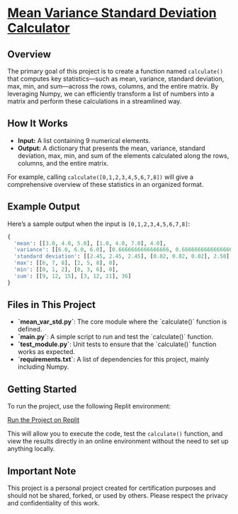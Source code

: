 # [Mean Variance Standard Deviation Calculator](https://www.freecodecamp.org/learn/data-analysis-with-python/data-analysis-with-python-projects/mean-variance-standard-deviation-calculator)

## Overview

The primary goal of this project is to create a function named `calculate()` that computes key statistics—such as mean, variance, standard deviation, max, min, and sum—across the rows, columns, and the entire matrix. By leveraging Numpy, we can efficiently transform a list of numbers into a matrix and perform these calculations in a streamlined way.

## How It Works

- **Input:** A list containing 9 numerical elements.
- **Output:** A dictionary that presents the mean, variance, standard deviation, max, min, and sum of the elements calculated along the rows, columns, and the entire matrix.

For example, calling `calculate([0,1,2,3,4,5,6,7,8])` will give a comprehensive overview of these statistics in an organized format.

## Example Output

Here’s a sample output when the input is `[0,1,2,3,4,5,6,7,8]`:

```python
{
  'mean': [[3.0, 4.0, 5.0], [1.0, 4.0, 7.0], 4.0],
  'variance': [[6.0, 6.0, 6.0], [0.6666666666666666, 0.6666666666666666, 0.6666666666666666], 6.666666666666667],
  'standard deviation': [[2.45, 2.45, 2.45], [0.82, 0.82, 0.82], 2.58],
  'max': [[6, 7, 8], [2, 5, 8], 8],
  'min': [[0, 1, 2], [0, 3, 6], 0],
  'sum': [[9, 12, 15], [3, 12, 21], 36]
}
```

## Files in This Project

- **\`mean_var_std.py\`**: The core module where the \`calculate()\` function is defined.
- **\`main.py\`**: A simple script to run and test the \`calculate()\` function.
- **\`test_module.py\`**: Unit tests to ensure that the \`calculate()\` function works as expected.
- **\`requirements.txt\`**: A list of dependencies for this project, mainly including Numpy.

## Getting Started

To run the project, use the following Replit environment:

[Run the Project on Replit](https://replit.com/@fxrdhan/Data-Analysis-with-Python-Projects?v=1#mean_var_std.py)

This will allow you to execute the code, test the `calculate()` function, and view the results directly in an online environment without the need to set up anything locally.

## Important Note

This project is a personal project created for certification purposes and should not be shared, forked, or used by others. Please respect the privacy and confidentiality of this work.
